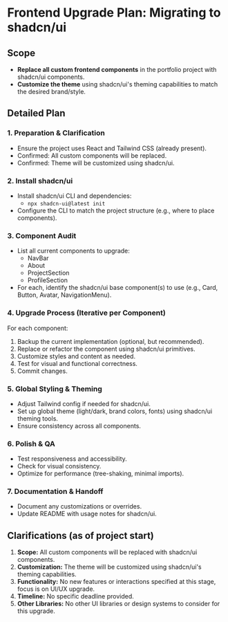 # Frontend Upgrade Plan: Migrating to shadcn/ui

## Scope
- **Replace all custom frontend components** in the portfolio project with shadcn/ui components.
- **Customize the theme** using shadcn/ui's theming capabilities to match the desired brand/style.

## Detailed Plan

### 1. Preparation & Clarification
- Ensure the project uses React and Tailwind CSS (already present).
- Confirmed: All custom components will be replaced.
- Confirmed: Theme will be customized using shadcn/ui.

### 2. Install shadcn/ui
- Install shadcn/ui CLI and dependencies:
  - `npx shadcn-ui@latest init`
- Configure the CLI to match the project structure (e.g., where to place components).

### 3. Component Audit
- List all current components to upgrade:
  - NavBar
  - About
  - ProjectSection
  - ProfileSection
- For each, identify the shadcn/ui base component(s) to use (e.g., Card, Button, Avatar, NavigationMenu).

### 4. Upgrade Process (Iterative per Component)
For each component:
  1. Backup the current implementation (optional, but recommended).
  2. Replace or refactor the component using shadcn/ui primitives.
  3. Customize styles and content as needed.
  4. Test for visual and functional correctness.
  5. Commit changes.

### 5. Global Styling & Theming
- Adjust Tailwind config if needed for shadcn/ui.
- Set up global theme (light/dark, brand colors, fonts) using shadcn/ui theming tools.
- Ensure consistency across all components.

### 6. Polish & QA
- Test responsiveness and accessibility.
- Check for visual consistency.
- Optimize for performance (tree-shaking, minimal imports).

### 7. Documentation & Handoff
- Document any customizations or overrides.
- Update README with usage notes for shadcn/ui.

## Clarifications (as of project start)
1. **Scope:** All custom components will be replaced with shadcn/ui components.
2. **Customization:** The theme will be customized using shadcn/ui's theming capabilities.
3. **Functionality:** No new features or interactions specified at this stage, focus is on UI/UX upgrade.
4. **Timeline:** No specific deadline provided.
5. **Other Libraries:** No other UI libraries or design systems to consider for this upgrade. 